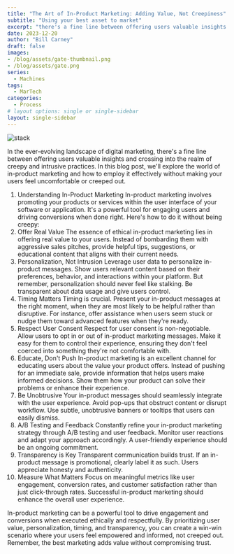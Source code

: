 ```yaml
---
title: "The Art of In-Product Marketing: Adding Value, Not Creepiness"
subtitle: "Using your best asset to market"
excerpt: "there's a fine line between offering users valuable insights and crossing into the realm of creepy and intrusive practices. In this blog post, we'll explore the world of in-product marketing and how to employ it effectively without making your users feel uncomfortable or creeped out."
date: 2023-12-20
author: "Bill Carney"
draft: false
images:
- /blog/assets/gate-thumbnail.png
- /blog/assets/gate.png
series:
  - Machines
tags:
  - MarTech
categories:
  - Process
# layout options: single or single-sidebar
layout: single-sidebar
---
```


![stack](/blog/assets/gate.png)


In the ever-evolving landscape of digital marketing, there's a fine line between offering users valuable insights and crossing into the realm of creepy and intrusive practices. In this blog post, we'll explore the world of in-product marketing and how to employ it effectively without making your users feel uncomfortable or creeped out.

1. Understanding In-Product Marketing
In-product marketing involves promoting your products or services within the user interface of your software or application. It's a powerful tool for engaging users and driving conversions when done right. Here's how to do it without being creepy:
2. Offer Real Value
The essence of ethical in-product marketing lies in offering real value to your users. Instead of bombarding them with aggressive sales pitches, provide helpful tips, suggestions, or educational content that aligns with their current needs.
3. Personalization, Not Intrusion
Leverage user data to personalize in-product messages. Show users relevant content based on their preferences, behavior, and interactions within your platform. But remember, personalization should never feel like stalking. Be transparent about data usage and give users control.
4. Timing Matters
Timing is crucial. Present your in-product messages at the right moment, when they are most likely to be helpful rather than disruptive. For instance, offer assistance when users seem stuck or nudge them toward advanced features when they're ready.
5. Respect User Consent
Respect for user consent is non-negotiable. Allow users to opt in or out of in-product marketing messages. Make it easy for them to control their experience, ensuring they don't feel coerced into something they're not comfortable with.
6. Educate, Don't Push
In-product marketing is an excellent channel for educating users about the value your product offers. Instead of pushing for an immediate sale, provide information that helps users make informed decisions. Show them how your product can solve their problems or enhance their experience.
7. Be Unobtrusive
Your in-product messages should seamlessly integrate with the user experience. Avoid pop-ups that obstruct content or disrupt workflow. Use subtle, unobtrusive banners or tooltips that users can easily dismiss.
8. A/B Testing and Feedback
Constantly refine your in-product marketing strategy through A/B testing and user feedback. Monitor user reactions and adapt your approach accordingly. A user-friendly experience should be an ongoing commitment.
9. Transparency is Key
Transparent communication builds trust. If an in-product message is promotional, clearly label it as such. Users appreciate honesty and authenticity.
10. Measure What Matters
Focus on meaningful metrics like user engagement, conversion rates, and customer satisfaction rather than just click-through rates. Successful in-product marketing should enhance the overall user experience.

In-product marketing can be a powerful tool to drive engagement and conversions when executed ethically and respectfully. By prioritizing user value, personalization, timing, and transparency, you can create a win-win scenario where your users feel empowered and informed, not creeped out. Remember, the best marketing adds value without compromising trust.

